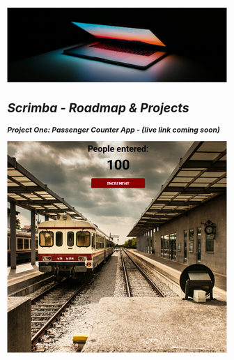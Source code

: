 ![header-image](./Learn-JavaScript/Projects/assets/laptop-photo.jpeg)

# ***Scrimba - Roadmap & Projects***

### ***Project One:** Passenger Counter App - (live link coming soon)*

![UI-Screenshot.png](/Learn-JavaScript/Projects/Passenger-Counter-App/UI-Screenshot.png)